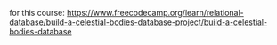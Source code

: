 for this course: https://www.freecodecamp.org/learn/relational-database/build-a-celestial-bodies-database-project/build-a-celestial-bodies-database
